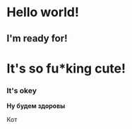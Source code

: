 # Hello world!

## I'm ready for!

# It's so fu*king cute!

### It's okey

**Ну будем здоровы**

Кот 